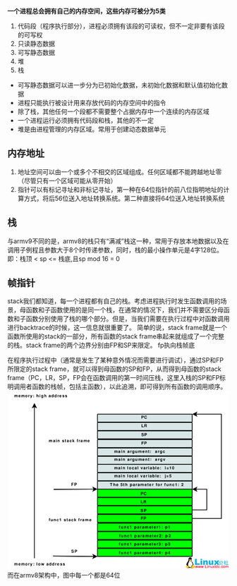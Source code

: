 **一个进程总会拥有自己的内存空间，这些内存可被分为5类**
1. 代码段（程序执行部分），进程必须拥有该段的可读权，但不一定非要有该段的可写权
2. 只读静态数据
3. 可写静态数据
4. 堆
5. 栈
   
- 可写静态数据可以进一步分为已初始化数据，未初始化数据和默认值初始化数据
- 进程只能执行被设计用来存放代码的内存空间中的指令
- 除了栈，其他任何一个段都不需要整个占据内存中一个连续的内存区域
- 一个进程运行必须拥有代码段和栈，其他的不一定
- 堆是由进程管理的内存区域。常用于创建动态数据单元
  
## 内存地址
1. 地址空间可以由一个或多个不相交的区域组成。任何区域都不能跨越地址零（尽管只有一个区域可能从零开始）
2. 指针可以有标记寻址和非标记寻址，第一种在64位指针的前八位指明地址的计算方式，将后56位送入地址转换系统。第二种直接将64位送入地址转换系统
## 栈
与armv9不同的是，armv8的栈只有“满减”栈这一种，常用于存放本地数据以及在调用子例程且参数大于8个时传递参数，同时，栈的最小操作单元是4字128位。即：栈顶 < sp <= 栈底,且sp mod 16 = 0
## 帧指针
stack我们都知道，每一个进程都有自己的栈。考虑进程执行时发生函数调用的场景，母函数和子函数使用的是同一个栈，在通常的情况下，我们并不需要区分母函数和子函数分别使用了栈的哪个部分。但是，当我们需要在执行过程中对函数调用进行backtrace的时候，这一信息就很重要了。
简单的说，stack frame就是一个函数所使用的stack的一部分，所有函数的stack frame串起来就组成了一个完整的栈。stack frame的两个边界分别由FP和SP来限定。 fp执向栈帧底 

在程序执行过程中（通常是发生了某种意外情况而需要进行调试），通过SP和FP所限定的stack frame，就可以得到母函数的SP和FP，从而得到母函数的stack frame（PC，LR，SP，FP会在函数调用的第一时间压栈，这里入栈的SP和FP标明调用者函数的栈帧，包括主函数），以此追溯，即可得到所有函数的调用顺序。
![栈帧在栈的详情](./img/130320150468341.png)  
而在armv8架构中，图中每一个都是64位